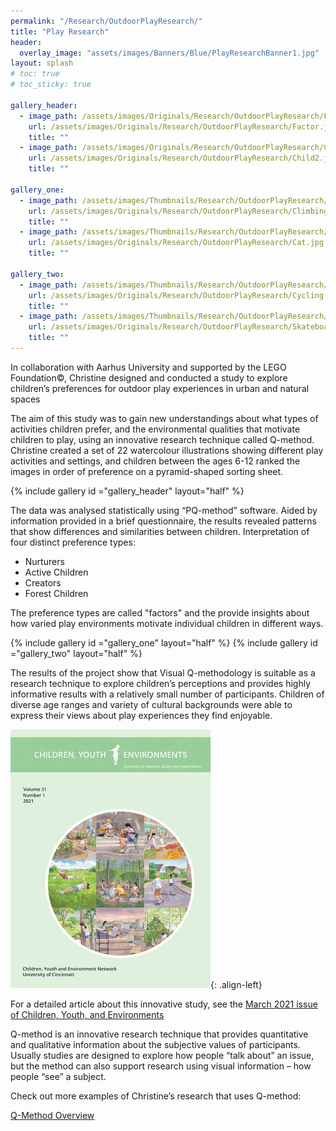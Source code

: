 ```yaml
---
permalink: "/Research/OutdoorPlayResearch/"
title: "Play Research"
header:
  overlay_image: "assets/images/Banners/Blue/PlayResearchBanner1.jpg"
layout: splash
# toc: true
# toc_sticky: true

gallery_header:
  - image_path: /assets/images/Originals/Research/OutdoorPlayResearch/Factor.jpg
    url: /assets/images/Originals/Research/OutdoorPlayResearch/Factor.jpg
    title: ""
  - image_path: /assets/images/Originals/Research/OutdoorPlayResearch/Child2.jpg
    url: /assets/images/Originals/Research/OutdoorPlayResearch/Child2.jpg
    title: ""

gallery_one:
  - image_path: /assets/images/Thumbnails/Research/OutdoorPlayResearch/Climbing.jpg
    url: /assets/images/Originals/Research/OutdoorPlayResearch/Climbing.jpg
    title: ""
  - image_path: /assets/images/Thumbnails/Research/OutdoorPlayResearch/Cat.jpg
    url: /assets/images/Originals/Research/OutdoorPlayResearch/Cat.jpg
    title: ""

gallery_two:
  - image_path: /assets/images/Thumbnails/Research/OutdoorPlayResearch/Cycling.jpg
    url: /assets/images/Originals/Research/OutdoorPlayResearch/Cycling.jpg
    title: ""
  - image_path: /assets/images/Thumbnails/Research/OutdoorPlayResearch/Skateboarding.jpg
    url: /assets/images/Originals/Research/OutdoorPlayResearch/Skateboarding.jpg
    title: ""
---
```


In collaboration with Aarhus University and supported by the LEGO
Foundation©, Christine
designed and conducted a study to explore children’s preferences for outdoor
play experiences in urban and natural spaces

The aim of this study was to gain new understandings about what types of
activities children prefer, and the environmental qualities that motivate
children to play, using an innovative research technique called Q-method.
Christine created a set of 22 watercolour illustrations showing different play
activities and settings, and children between the ages 6-12 ranked the images
in order of preference on a pyramid-shaped sorting sheet.

{% include gallery id ="gallery_header" layout="half" %} 

The data was analysed statistically using “PQ-method” software. Aided by
information provided in a brief questionnaire, the results revealed patterns
that show differences and similarities between children. Interpretation of four
distinct preference types:

* Nurturers
* Active Children
* Creators
* Forest Children

The preference types are called "factors" and the provide insights about how
varied play environments motivate individual children in different ways.

{% include gallery id ="gallery_one" layout="half" %} 
{% include gallery id ="gallery_two" layout="half" %} 

The results of the project show that Visual Q-methodology is suitable as a
research technique to explore children’s perceptions and provides highly
informative results with a relatively small number of participants. Children of
diverse age ranges and variety of cultural backgrounds were able to express
their views about play experiences they find enjoyable. 

![](/assets/images/Thumbnails/Research/OutdoorPlayResearch/CYECover.jpg){: .align-left}

For a detailed article about this innovative study, see the
  [March 2021 issue of Children, Youth, and Environments](https://www.jstor.org/stable/10.7721/chilyoutenvi.31.1.0088?refreqid=excelsior%3Adf3aa01cf72c12a6a0aece94b6f19fae&seq=1)


Q-method is an innovative research technique that provides quantitative and
qualitative information about the subjective values of participants. Usually
studies are designed to explore how people “talk about” an issue, but the
method can also support research using visual information – how people “see” a
subject.

Check out more examples of Christine’s research that uses Q-method:

[Q-Method Overview](/Research/QMethodOverview/)
